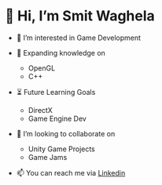 # 👋 Hi, I’m Smit Waghela

- 👀 I’m interested in Game Development

- 🌱 Expanding knowledge on
  - OpenGL
  - C++

- ⏳ Future Learning Goals
  - DirectX
  - Game Engine Dev

- 💞️ I’m looking to collaborate on 
  - Unity Game Projects
  - Game Jams
 
- 📫 You can reach me via [Linkedin](https://www.linkedin.com/in/smit-vaghela-7a5620155/)

<!---
dluffy121/dluffy121 is a ✨ special ✨ repository because its `README.md` (this file) appears on your GitHub profile.
You can click the Preview link to take a look at your changes.
--->
